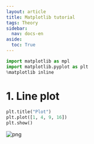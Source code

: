 ```yaml
---
layout: article
title: Matplotlib tutorial
tags: Theory
sidebar:
  nav: docs-en
aside:
  toc: True
---
```


```python
import matplotlib as mpl
import matplotlib.pyplot as plt
%matplotlib inline
```

# 1. Line plot


```python
plt.title("Plot")
plt.plot([1, 4, 9, 16])
plt.show()
```


![png](src_files/src_2_0.png)
